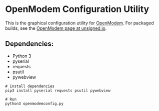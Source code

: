 OpenModem Configuration Utility
==========
This is the graphical configuration utility for [OpenModem](https://github.com/markqvist/OpenModem). For packaged builds, see the [OpenModem page at unsigned.io](https://unsigned.io/openmodem).

## Dependencies:
 - Python 3
 - pyserial
 - requests
 - psutil
 - pywebview

```
# Install dependencies
pip3 install pyserial requests psutil pywebview

# Run
python3 openmodemconfig.py
```